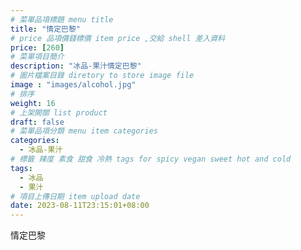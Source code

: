 ```yaml
---
# 菜單品項標題 menu title 
title: "情定巴黎"
# price 品項價錢標價 item price ,交給 shell 差入資料
price: [260] 
# 菜單項目簡介 
description: "冰品-果汁情定巴黎"
# 圖片檔案目錄 diretory to store image file
image : "images/alcohol.jpg"
# 排序
weight: 16 
# 上架開關 list product 
draft: false
# 菜單品項分類 menu item categories 
categories:
  - 冰品-果汁
# 標籤 辣度 素食 甜食 冷熱 tags for spicy vegan sweet hot and cold 
tags:
  - 冰品
  - 果汁
# 項目上傳日期 item upload date 
date: 2023-08-11T23:15:01+08:00
---
```


 情定巴黎
